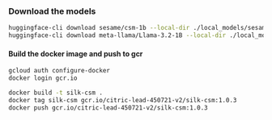 ### Download the models

```bash
huggingface-cli download sesame/csm-1b --local-dir ./local_models/sesame/csm-1b
huggingface-cli download meta-llama/Llama-3.2-1B --local-dir ./local_models/meta-llama/Llama-3.2-1B
```

#### Build the docker image and push to gcr

```bash
gcloud auth configure-docker
docker login gcr.io

docker build -t silk-csm .
docker tag silk-csm gcr.io/citric-lead-450721-v2/silk-csm:1.0.3
docker push gcr.io/citric-lead-450721-v2/silk-csm:1.0.3


```
